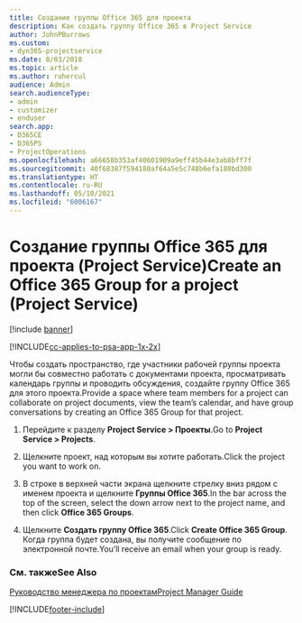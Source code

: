 ```yaml
---
title: Создание группы Office 365 для проекта
description: Как создать группу Office 365 в Project Service
author: JohnPBurrows
ms.custom:
- dyn365-projectservice
ms.date: 8/03/2018
ms.topic: article
ms.author: ruhercul
audience: Admin
search.audienceType:
- admin
- customizer
- enduser
search.app:
- D365CE
- D365PS
- ProjectOperations
ms.openlocfilehash: a66658b353af40601909a9eff45b44e3ab8bff7f
ms.sourcegitcommit: 40f68387f594180af64a5e5c748b6efa188bd300
ms.translationtype: HT
ms.contentlocale: ru-RU
ms.lasthandoff: 05/10/2021
ms.locfileid: "6006167"
---
```

# <a name="create-an-office-365-group-for-a-project-project-service"></a><span data-ttu-id="f836b-103">Создание группы Office 365 для проекта (Project Service)</span><span class="sxs-lookup"><span data-stu-id="f836b-103">Create an Office 365 Group for a project (Project Service)</span></span>

[!include [banner](../includes/psa-now-project-operations.md)]

[!INCLUDE[cc-applies-to-psa-app-1x-2x](../includes/cc-applies-to-psa-app-1x-2x.md)]

<span data-ttu-id="f836b-104">Чтобы создать пространство, где участники рабочей группы проекта могли бы совместно работать с документами проекта, просматривать календарь группы и проводить обсуждения, создайте группу Office 365 для этого проекта.</span><span class="sxs-lookup"><span data-stu-id="f836b-104">Provide a space where team members for a project can collaborate on project documents, view the team’s calendar, and have group conversations by creating an Office 365 Group for that project.</span></span>  
  
1.  <span data-ttu-id="f836b-105">Перейдите к разделу **Project Service > Проекты**.</span><span class="sxs-lookup"><span data-stu-id="f836b-105">Go to **Project Service > Projects**.</span></span>  
  
2.  <span data-ttu-id="f836b-106">Щелкните проект, над которым вы хотите работать.</span><span class="sxs-lookup"><span data-stu-id="f836b-106">Click the project you want to work on.</span></span>  
  
3.  <span data-ttu-id="f836b-107">В строке в верхней части экрана щелкните стрелку вниз рядом с именем проекта и щелкните **Группы Office 365**.</span><span class="sxs-lookup"><span data-stu-id="f836b-107">In the bar across the top of the screen, select the down arrow next to the project name, and then click **Office 365 Groups**.</span></span>  
  
4.  <span data-ttu-id="f836b-108">Щелкните **Создать группу Office 365**.</span><span class="sxs-lookup"><span data-stu-id="f836b-108">Click **Create Office 365 Group**.</span></span> <span data-ttu-id="f836b-109">Когда группа будет создана, вы получите сообщение по электронной почте.</span><span class="sxs-lookup"><span data-stu-id="f836b-109">You’ll receive an email when your group is ready.</span></span>  
  
### <a name="see-also"></a><span data-ttu-id="f836b-110">См. также</span><span class="sxs-lookup"><span data-stu-id="f836b-110">See Also</span></span>  
 [<span data-ttu-id="f836b-111">Руководство менеджера по проектам</span><span class="sxs-lookup"><span data-stu-id="f836b-111">Project Manager Guide</span></span>](../psa/project-manager-guide.md)


[!INCLUDE[footer-include](../includes/footer-banner.md)]